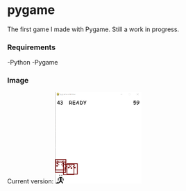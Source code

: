 # pygame

The first game I made with Pygame. Still a work in progress.

### Requirements

-Python
-Pygame


### Image

Current version:
<img src="/img/pygame-example.png" alt="Screenshot of the current version game window" width="200"/>
